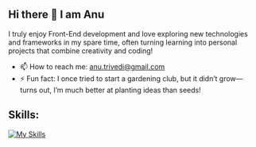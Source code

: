 ## Hi there 👋 I am Anu 

<!--
**Anu-Trivedi/Anu-Trivedi** is a ✨ _special_ ✨ repository because its `README.md` (this file) appears on your GitHub profile.

Here are some ideas to get you started:
-->
I truly enjoy Front-End development and love exploring new technologies and frameworks in my spare time, often turning learning into personal projects that combine creativity and coding!

- 📫 How to reach me: anu.trivedi@gmail.com
- ⚡ Fun fact:  I once tried to start a gardening club, but it didn’t grow—turns out, I’m much better at planting ideas than seeds!

## Skills:

[![My Skills](https://skillicons.dev/icons?i=js,html,css,react,flask,express,nodejs,mysql,postgres,bootstrap,figma,heroku,render)](https://skillicons.dev)
